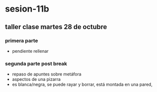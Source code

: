 # sesion-11b

## taller clase martes 28 de octubre

### primera parte

- pendiente rellenar














### segunda parte post break

- repaso de apuntes sobre metáfora
- aspectos de una pizarra
- es blanca/negra, se puede rayar y borrar, está montada en una pared, 

